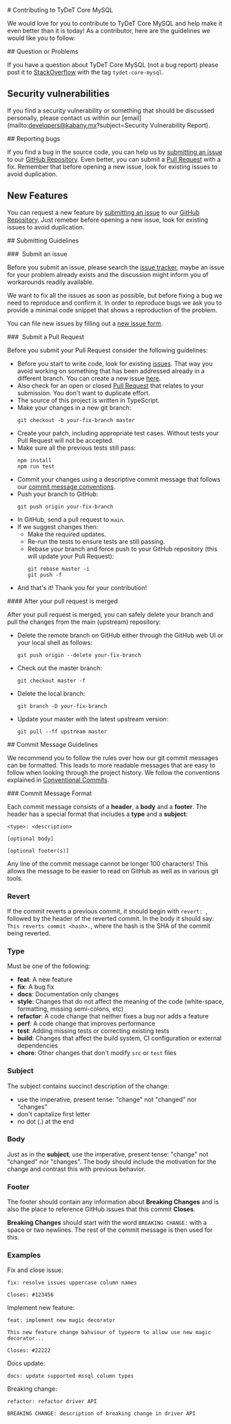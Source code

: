 # Contributing to TyDeT Core MySQL

We would love for you to contribute to TyDeT Core MySQL and help make it even better than it is today! As a contributor, here are the guidelines we would like you to follow:

## Question or Problems

If you have a question about TyDeT Core MySQL (not a bug report) please post it to [StackOverflow][stackoverflow] with the tag `tydet-core-mysql`.

## Security vulnerabilities

If you find a security vulnerability or something that should be discussed personally, please contact us within our [email](mailto:developers@kabany.mx?subject=Security Vulnerability Report).

## Reporting bugs

If you find a bug in the source code, you can help us by [submitting an issue](#issue) to our [GitHub Repository][github-repository]. Even better, you can submit a [Pull Request](#pull-request) with a fix. Remember that before opening a new issue, look for existing issues to avoid duplication.

## New Features

You can request a new feature by [submitting an issue](#issue) to our [GitHub Repository][github-repository]. Just remeber before opening a new issue, look for existing issues to avoid duplication.

## Submitting Guidelines

### <a name="issue"></a> Submit an issue

Before you submit an issue, please search the [issue tracker][github-issue], maybe an issue for your problem already exists and the discussion might inform you of workarounds readily available.

We want to fix all the issues as soon as possible, but before fixing a bug we need to reproduce and confirm it. In order to reproduce bugs we ask you to provide a minimal code snippet that shows a reproduction of the problem.

You can file new issues by filling out a [new issue form][github-issue-new].

### <a name="pull-request"></a> Submit a Pull Request

Before you submit your Pull Request consider the following guidelines:

* Before you start to write code, look for existing [issues][github-issue]. That way you avoid working on something that has been addressed already in a different branch. You can create a new issue [here][github-issue-new].
* Also check for an open or closed [Pull Request][github-pull] that relates to your submission. You don't want to duplicate effort.
* The source of this project is written in TypeScript.
* Make your changes in a new git branch:
  ```shell
  git checkout -b your-fix-branch master
  ```
* Create your patch, including appropriate test cases. Without tests your Pull Request will not be accepted.
* Make sure all the previous tests still pass:
  ```shell
  npm install
  npm run test
  ```
* Commit your changes using a descriptive commit message that follows our [commit message conventions](#commit).
* Push your branch to GitHub:
  ```shell
  git push origin your-fix-branch
  ```
* In GitHub, send a pull request to `main`.
* If we suggest changes then:
  - Make the required updates.
  - Re-run the tests to ensure tests are still passing.
  - Rebase your branch and force push to your GitHub repository (this will update your Pull Request):
    ```shell
    git rebase master -i
    git push -f
    ```
* And that's it! Thank you for your contribution!

#### After your pull request is merged

After your pull request is merged, you can safely delete your branch and pull the changes from the main (upstream) repository:

* Delete the remote branch on GitHub either through the GitHub web UI or your local shell as follows:
  ```shell
  git push origin --delete your-fix-branch
  ```
* Check out the master branch:
  ```shell
  git checkout master -f
  ```
* Delete the local branch:
  ```shell
  git branch -D your-fix-branch
  ```
* Update your master with the latest upstream version:
  ```shell
  git pull --ff upstream master
  ```

## Commit Message Guidelines

We recommend you to follow the rules over how our git commit messages can be formatted. This leads to more readable messages that are easy to follow when looking through the project history. We follow the conventions explained in [Conventional Commits](https://www.conventionalcommits.org/en/v1.0.0/).

### Commit Message Format

Each commit message consists of a **header**, a **body** and a **footer**. The header has a special format that includes a **type** and a **subject**:

```
<type>: <description>

[optional body]

[optional footer(s)]
```

Any line of the commit message cannot be longer 100 characters! This allows the message to be easier to read on GitHub as well as in various git tools.

### Revert
If the commit reverts a previous commit, it should begin with `revert: `, followed by the header of
the reverted commit. In the body it should say: `This reverts commit <hash>.`, where the hash is
the SHA of the commit being reverted.

### Type
Must be one of the following:

* **feat**: A new feature
* **fix**: A bug fix
* **docs**: Documentation only changes
* **style**: Changes that do not affect the meaning of the code (white-space, formatting, missing semi-colons, etc)
* **refactor**: A code change that neither fixes a bug nor adds a feature
* **perf**: A code change that improves performance
* **test**: Adding missing tests or correcting existing tests
* **build**: Changes that affect the build system, CI configuration or external dependencies
* **chore**: Other changes that don't modify `src` or `test` files

### Subject
The subject contains succinct description of the change:

* use the imperative, present tense: "change" not "changed" nor "changes"
* don't capitalize first letter
* no dot (.) at the end

### Body
Just as in the **subject**, use the imperative, present tense: "change" not "changed" nor "changes".
The body should include the motivation for the change and contrast this with previous behavior.

### Footer
The footer should contain any information about **Breaking Changes** and is also the place to
reference GitHub issues that this commit **Closes**.

**Breaking Changes** should start with the word `BREAKING CHANGE:` with a space or two newlines.
The rest of the commit message is then used for this.

### Examples
Fix and close issue:
```
fix: resolve issues uppercase column names

Closes: #123456
```
Implement new feature:
```
feat: implement new magic decorator

This new feature change bahviour of typeorm to allow use new magic decorator...

Closes: #22222
```
Docs update:
```
docs: update supported mssql column types
```
Breaking change:
```
refactor: refactor driver API

BREAKING CHANGE: description of breaking change in driver API
```



<!-- Markdown link & img dfn's -->
[stackoverflow]: https://stackoverflow.com/questions/tagged/tydet-core-mysql
[github-repository]: https://github.com/Kabany/tydet-core-mysql
[github-issue]: https://github.com/Kabany/tydet-core-mysql/issues
[github-issue-new]: https://github.com/Kabany/tydet-core-mysql/issues/new
[github-pull]: https://github.com/Kabany/tydet-core-mysql/pulls
